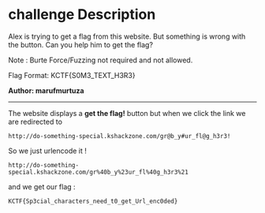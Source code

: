 # challenge Description

Alex is trying to get a flag from this website. But something is wrong with the button. Can you help him to get the flag?

Note : Burte Force/Fuzzing not required and not allowed.

Flag Format: KCTF{S0M3_TEXT_H3R3}

**Author: marufmurtuza**

-----------------------------------------------------------

The website displays a **get the flag!** button but when we click the link we are redirected to 

``` http://do-something-special.kshackzone.com/gr@b_y#ur_fl@g_h3r3! ```

So we just urlencode it ! 

``` http://do-something-special.kshackzone.com/gr%40b_y%23ur_fl%40g_h3r3%21 ```

and we get our flag : 

``` KCTF{Sp3cial_characters_need_t0_get_Url_enc0ded} ```

